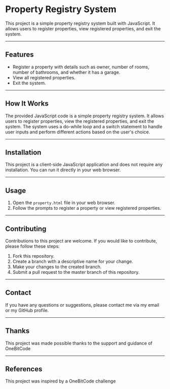 # Property Registry System

This project is a simple property registry system built with JavaScript. It allows users to register properties, view registered properties, and exit the system.

---

## Features

- Register a property with details such as owner, number of rooms, number of bathrooms, and whether it has a garage.
- View all registered properties.
- Exit the system.

---

## How It Works

The provided JavaScript code is a simple property registry system. It allows users to register properties, view the registered properties, and exit the system. The system uses a do-while loop and a switch statement to handle user inputs and perform different actions based on the user's choice.

---

## Installation

This project is a client-side JavaScript application and does not require any installation. You can run it directly in your web browser.

---

## Usage

1. Open the `property.html` file in your web browser.
2. Follow the prompts to register a property or view registered properties.

---

## Contributing

Contributions to this project are welcome. If you would like to contribute, please follow these steps:

1. Fork this repository.
2. Create a branch with a descriptive name for your change.
3. Make your changes to the created branch.
4. Submit a pull request to the master branch of this repository.

---

## Contact

If you have any questions or suggestions, please contact me via my email or my GitHub profile.

---

## Thanks

This project was made possible thanks to the support and guidance of OneBitCode

---

## References

This project was inspired by a OneBitCode challenge
